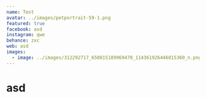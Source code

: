 ```yaml
---
name: Test
avatar: ../images/petportrait-59-1.png
featured: true
facebook: asd
instagram: qwe
behance: zxc
web: asd
images:
  - image: ../images/312292717_650815189969470_114361926446815360_n.png
---
```

# a﻿sd